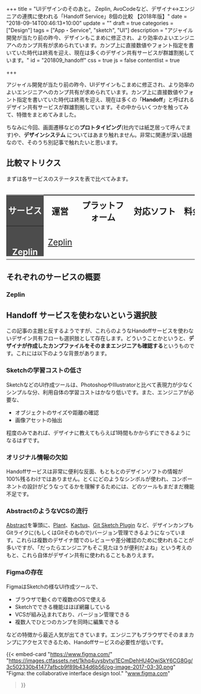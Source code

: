 +++
title = "UIデザインのそのあと。 Zeplin, AvoCodeなど、デザイナ↔エンジニアの連携に使われる「Handoff Service」8個の比較 【2018年版】"
date = "2018-09-14T00:46:13+10:00"
update = ""
draft = true
categories = ["Design"]
tags = ["App・Service", "sketch", "UI"]
description = "アジャイル開発が当たり前の昨今、デザインもこまめに修正され、より効率のよいエンジニアへのカンプ共有が求められています。カンプ上に直接数値やフォント指定を書いていた時代は終焉を迎え、現在は多くのデザイン共有サービスが群雄割拠しています。"
id = "201809_handoff"
css = true
js = false
contentlist = true

+++


アジャイル開発が当たり前の昨今、UIデザインもこまめに修正され、より効率のよいエンジニアへのカンプ共有が求められています。カンプ上に直接数値やフォント指定を書いていた時代は終焉を迎え、現在は多くの「**Handoff**」と呼ばれるデザイン共有サービスが群雄割拠しています。その中からいくつかを触ってみて、特徴をまとめてみました。

ちなみに今回、画面遷移などの<b>プロトタイピング</b>(社内では紙芝居って呼んでます)や、<b>デザインシステム</b> についてはあまり触れません。非常に関連が深い話題なので、そのうち別記事で触れたいと思います。

## 比較マトリクス
まずは各サービスのステータスを表で比べてみます。

<style>
#handoff-matrix{
    table-layout: fixed;
    display: block;
    width: 100%;
    overflow: scroll;
    position: relative;
    font-size: 1.4rem;
}
#handoff-matrix tbody{
    display: block;
    width: max-content;
}
#handoff-matrix tr{
}
#handoff-matrix th,td{
    height: 80px;
}
#handoff-matrix th:first-child{
    width: 100px;
    display: block;
    position: sticky;
    left: 0;
    padding: 0;
    backdrop-filter: blur(4px);
    -webkit-backdrop-filter: blur(4px);
    background-color: rgba(0,0,0,.7);
    color: #fff;
}
#handoff-matrix tr:first-child th:first-child{
    line-height: 80px;
}
#handoff-matrix th:first-child a{
    color: #fff !important;
    text-decoration: none;
    display: block;
    width: 100%;
    height: 100%;
    padding-top: 55px;
    background-image: url(/images/post/201809_handoff/splite.png);
    background-size: 200px auto;
}
#handoff-matrix .platform{
    width: 120px;
}
#handoff-matrix td.platform{
    color: transparent;
    background-image: url(/images/post/201809_handoff/splite.png);
}
#handoff-matrix td.platform.win.mac.lin{}
#handoff-matrix td.platform.win.mac{}
#handoff-matrix td.platform.mac{}
</style>

<table id="handoff-matrix">

<tr>
    <th>サービス名</th>
    <th>運営</th>
    <th>プラットフォーム</th>
    <th>対応ソフト</th>
    <th>料金</th>
    <th>アップロード</th>
    <th>確認</th>
    <th>アセットの管理<br><small>※画像の抽出しやすさ</small></th>
</tr>

<tr>
    <th>
        <a href="https://zeplin.io" style="background-position: 0 0">Zeplin</a>
    </th>
    <td>
        <a href="https://zeplin.io/about">Zeplin</a>
    </td>
    <td class="platform mac win lin">
        MacOS, Windows, Linux
    </td>
</tr>

</table>

## それぞれのサービスの概要
### Zeplin



## Handoff サービスを使わないという選択肢
この記事の主題と反するようですが、これらのようなHandoffサービスを使わないデザイン共有フローも選択肢として存在します。どういうことかというと、**デザイナが作成したカンプファイルをそのままエンジニアも確認する**というものです。これには以下のような背景があります。

### Sketchの学習コストの低さ
SketchなどのUI作成ツールは、PhotoshopやIllustratorと比べて表現力が少なくシンプルな分、利用自体の学習コストはかなり低いです。また、エンジニアが必要な、

- オブジェクトのサイズや距離の確認
- 画像アセットの抽出

程度のみであれば、デザイナに教えてもらえば1時間もかからずにできるようになるはずです。

### オリジナル情報の欠如
Handoffサービスは非常に便利な反面、もともとのデザインソフトの情報が100%残るわけではありません。とくにどのようなシンボルが使われ、コンポーネントの設計がどうなってるかを理解するためには、どのツールもまだまだ機能不足です。

### AbstractのようなVCSの流行
[Abstract](https://www.goabstract.com/)を筆頭に、[Plant](https://plantapp.io/)、[Kactus](https://kactus.io/)、[Git Sketch Plugin](https://mathieudutour.github.io/git-sketch-plugin/) など、デザインカンプもGitライクに(もしくはGitそのもので)バージョン管理できるようになっています。これらは複数のデザイナ間でのレビューや差分確認のために使われることが多いですが、「だったらエンジニアもそこ見たほうが便利だよね」という考えのもと、これら自体がデザイン共有に使われることもありえます。

### Figmaの存在
FigmaはSketchの様なUI作成ツールで、

- ブラウザで動くので複数のOSで使える
- Sketchでできる機能はほぼ網羅している
- VCSが組み込まれており、バージョン管理できる
- 複数人でひとつのカンプを同時に編集できる

などの特徴から最近人気が出てきています。エンジニアもブラウザでそのままカンプにアクセスできるため、Handoffサービスの必要性が低いです。

{{< embed-card
    "https://www.figma.com/"
    "https://images.ctfassets.net/1khq4uysbvty/1ECmDehHU4OwiSkY6CG8Gg/3c502330b41477afbcb9f89b434d6b56/og-image-2017-03-30.png"
    "Figma: the collaborative interface design tool."
    "www.figma.com"
>}}
